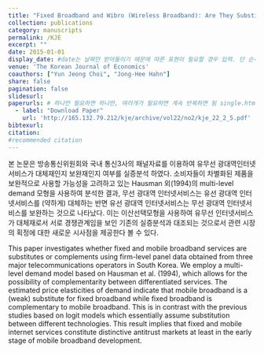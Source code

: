 ```yaml
---
title: "Fixed Broadband and Wibro (Wireless Broadband): Are They Substitutes or Complements?"
collection: publications
category: manuscripts
permalink: /KJE
excerpt: ""
date: 2015-01-01
display_date: #date는 날짜만 받아들이기 때문에 따른 표현이 필요할 경우 입력. 단 순서는 date를 여전히 활용함.
venue: 'The Korean Journal of Economics'
coauthors: ["Yun Jeong Choi", "Jong-Hee Hahn"]
share: false
pagination: false
slidesurl: 
paperurls: # 하나만 필요하면 하나만, 여러개가 필요하면 계속 반복하면 됨 single.html 에서 작동
  - label: "Download Paper"
    url: 'http://165.132.79.212/kje/archive/vol22/no2/kje_22_2_5.pdf'
bibtexurl: 
citation: 
#recommended citation  
---
```


본 논문은 방송통신위원회와 국내 통신3사의 패널자료를 이용하여 유무선 광대역인터넷서비스가 대체재인지 보완재인지 여부를 실증분석 하였다. 소비자들이 차별화된 제품을 보완적으로 사용할 가능성을 고려하고 있는 Hausman 외(1994)의 multi-level demand 모형을 사용하여 분석한 결과, 무선 광대역 인터넷서비스는 유선 광대역 인터넷서비스를 (약하게) 대체하는 반면 유선 광대역 인터넷서비스는 무선 광대역 인터넷서비스를 보완하는 것으로 나타났다. 이는 이산선택모형을 사용하여 유무선 인터넷서비스가 대체재로서 서로 경쟁관계임을 보인 기존의 실증분석과 대조되는 것으로서 관련 시장의 획정에 대한 새로운 시사점을 제공한다 볼 수 있다.

This paper investigates whether fixed and mobile broadband services are substitutes or complements using firm-level panel data obtained from three major telecommunications operators in South Korea. We employ a multi-level demand model based on Hausman et al. (1994), which allows for the possibility of complementarity between differentiated services. The estimated price elasticities of demand indicate that mobile broadband is a (weak) substitute for fixed broadband while fixed broadband is complementary to mobile broadband. This is in contrast with the previous studies based on logit models which essentially assume substitution between different technologies. This result implies that fixed and mobile internet services constitute distinctive antitrust markets at least in the early stage of mobile broadband development.